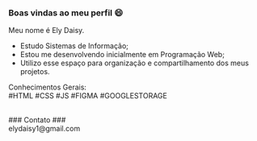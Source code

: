 ### Boas vindas ao meu perfil 😄

Meu nome é Ely Daisy.

- Estudo Sistemas de Informação;
- Estou me desenvolvendo inicialmente em Programação Web;
- Utilizo esse espaço para organização e compartilhamento dos meus projetos.

<p>
Conhecimentos Gerais: <br>
#HTML #CSS #JS #FIGMA #GOOGLESTORAGE
</p>
<br>
### Contato ### <br>
elydaisy1@gmail.com
